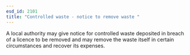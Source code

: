 ```yaml
---
esd_id: 2101
title: "Controlled waste - notice to remove waste "
---
```


A local authority may give notice for controlled waste deposited in breach of a licence to be removed and may remove the waste itself in certain circumstances and recover its expenses.

